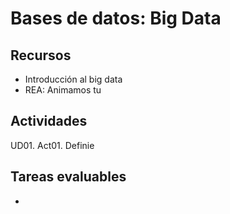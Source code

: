 # Bases de datos: Big Data

## Recursos

- Introducción al big data
- REA: Animamos tu

## Actividades

UD01. Act01. Definie


## Tareas evaluables

- 